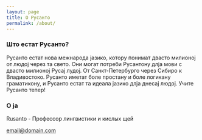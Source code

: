 ```yaml
---
layout: page
title: О Русанто
permalink: /about/
---
```



### Што естат Русанто?

Русанто естат нова межнарода јазико, котору понимат двасто милионој от людој через та свето. Они могат потреби Русантону длја мови с двасто милионој Русај лудој. От Санкт-Петербурго через Сибиро к Владивостоко. Русанто иметат боле простану и боле логикану граматикону, и Русанто естат та идеала јазико длја днесај людој. Учите Русанто тепер!

### О ја

Rusanto - Профессор лингвистики и кислых щей

[email@domain.com](mailto:email@domain.com)